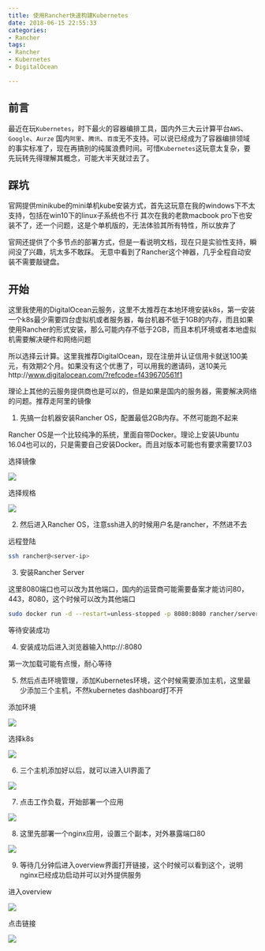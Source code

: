 ```yaml
---
title: 使用Rancher快速构建Kubernetes
date: 2018-06-15 22:55:33
categories:
- Rancher
tags:
- Rancher
- Kubernetes
- DigitalOcean

---
```


## 前言

最近在玩`Kubernetes`，时下最火的容器编排工具，国内外三大云计算平台`AWS`、`Google`、`Aurze`
国内`阿里`、`腾讯`、`百度`无不支持。可以说已经成为了容器编排领域的事实标准了，现在再搞别的纯属浪费时间。可惜`Kubernetes`这玩意太复杂，要先玩转先得理解其概念，可能大半天就过去了。

## 踩坑

官网提供minikube的mini单机kube安装方式，首先这玩意在我的windows下不太支持，包括在win10下的linux子系统也不行
其次在我的老款macbook pro下也安装不了，还一个问题，这是个单机版的，无法体验其所有特性，所以放弃了

官网还提供了个多节点的部署方式，但是一看说明文档，现在只是实验性支持，瞬间没了兴趣，坑太多不敢踩。
无意中看到了Rancher这个神器，几乎全程自动安装不需要敲键盘。

## 开始

这里我使用的DigitalOcean云服务，这里不太推荐在本地环境安装k8s，第一安装一个k8s最少需要四台虚拟机或者服务器，每台机器不低于1GB的内存，而且如果使用Rancher的形式安装，那么可能内存不低于2GB，而且本机环境或者本地虚拟机需要解决硬件和网络问题

所以选择云计算。这里我推荐DigitalOcean，现在注册并认证信用卡就送100美元，有效期2个月。如果没有这个优惠了，可以用我的邀请码，送10美元http://www.digitalocean.com/?refcode=f439670561f1

理论上其他的云服务提供商也是可以的，但是如果是国内的服务器，需要解决网络的问题。推荐走阿里的镜像


1. 先搞一台机器安装Rancher OS，配置最低2GB内存。不然可能跑不起来

Rancher OS是一个比较纯净的系统，里面自带Docker。理论上安装Ubuntu 16.04也可以的，只是需要自己安装Docker。而且对版本可能也有要求需要17.03

选择镜像

![](/images/微信图片_20180615164233.png)

选择规格

![](/images/微信图片_201806151642331.png)

2. 然后进入Rancher OS，注意ssh进入的时候用户名是rancher，不然进不去

远程登陆

```bash
ssh rancher@<server-ip>
```

3. 安装Rancher Server

这里8080端口也可以改为其他端口，国内的运营商可能需要备案才能访问80，443，8080，这个时候可以改为其他端口

```bash
sudo docker run -d --restart=unless-stopped -p 8080:8080 rancher/server:stable
```
等待安装成功

4. 安装成功后进入浏览器输入http://<server-ip>:8080

第一次加载可能有点慢，耐心等待

5. 然后点击环境管理，添加Kubernetes环境，这个时候需要添加主机，这里最少添加三个主机，不然kubernetes dashboard打不开

添加环境

![](/images/微信图片_201806151642332.png)

选择k8s

![](/images/微信图片_201806151642333.png)

6. 三个主机添加好以后，就可以进入UI界面了

![](/images/微信图片_201806151642334.png)

7. 点击工作负载，开始部署一个应用

![](/images/微信图片_201806151642335.png)

8. 这里先部署一个nginx应用，设置三个副本，对外暴露端口80

![](/images/微信图片_201806151642336.png)

9. 等待几分钟后进入overview界面打开链接，这个时候可以看到这个，说明nginx已经成功启动并可以对外提供服务

进入overview

![](/images/微信图片_201806151642337.png)

点击链接

![](/images/微信图片_201806151642338.png)

